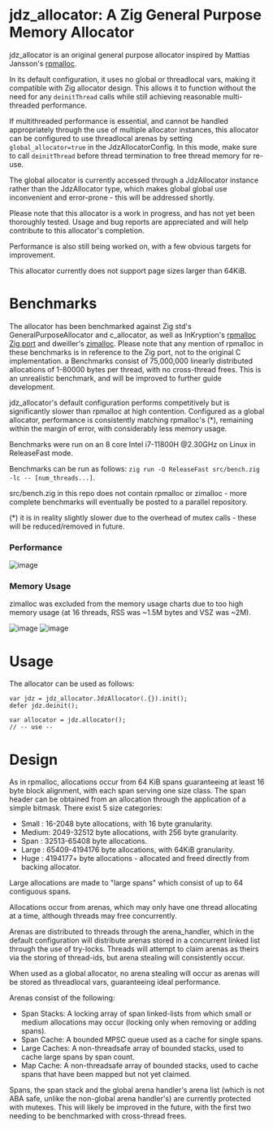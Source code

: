 # jdz_allocator: A Zig General Purpose Memory Allocator
jdz_allocator is an original general purpose allocator inspired by Mattias Jansson's [rpmalloc](https://github.com/mjansson/rpmalloc).

In its default configuration, it uses no global or threadlocal vars, making it compatible with Zig allocator design. This allows it to function without the need for any `deinitThread` calls while still achieving reasonable multi-threaded performance.

If multithreaded performance is essential, and cannot be handled appropriately through the use of multiple allocator instances, this allocator can be configured to use threadlocal arenas by setting `global_allocator=true` in the JdzAllocatorConfig. In this mode, make sure to call `deinitThread` before thread termination to free thread memory for re-use.

The global allocator is currently accessed through a JdzAllocator instance rather than the JdzAllocator type, which makes global global use inconvenient and error-prone - this will be addressed shortly.

Please note that this allocator is a work in progress, and has not yet been thoroughly tested. Usage and bug reports are appreciated and will help contribute to this allocator's completion.

Performance is also still being worked on, with a few obvious targets for improvement.

This allocator currently does not support page sizes larger than 64KiB.

# Benchmarks
The allocator has been benchmarked against Zig std's GeneralPurposeAllocator and c_allocator, as well as InKryption's [rpmalloc Zig port](https://github.com/InKryption/rpmalloc-zig-port) and dweiller's [zimalloc](https://github.com/dweiller/zimalloc). Please note that any mention of rpmalloc in these benchmarks is in reference to the Zig port, not to the original C implementation.
a
Benchmarks consist of 75,000,000 linearly distributed allocations of 1-80000 bytes per thread, with no cross-thread frees. This is an unrealistic benchmark, and will be improved to further guide development.

jdz_allocator's default configuration performs competitively but is significantly slower than rpmalloc at high contention. Configured as a global allocator, performance is consistently matching rpmalloc's (*), remaining within the margin of error, with considerably less memory usage.

Benchmarks were run on an 8 core Intel i7-11800H @2.30GHz on Linux in ReleaseFast mode.

Benchmarks can be run as follows: `zig run -O ReleaseFast src/bench.zig -lc -- [num_threads...]`.

src/bench.zig in this repo does not contain rpmalloc or zimalloc - more complete benchmarks will eventually be posted to a parallel repository.

(*) it is in reality slightly slower due to the overhead of mutex calls - these will be reduced/removed in future.

### Performance
![image](https://i.imgur.com/54mAujT.png)
### Memory Usage
zimalloc was excluded from the memory usage charts due to too high memory usage (at 16 threads, RSS was ~1.5M bytes and VSZ was ~2M).

![image](https://i.imgur.com/h0MpuMP.png)
![image](https://i.imgur.com/MINQn7b.png)

# Usage
The allocator can be used as follows:
```zig
var jdz = jdz_allocator.JdzAllocator(.{}).init();
defer jdz.deinit();

var allocator = jdz.allocator();
// -- use --
```

# Design
As in rpmalloc, allocations occur from 64 KiB spans guaranteeing at least 16 byte block alignment, with each span serving one size class. The span header can be obtained from an allocation through the application of a simple bitmask.
There exist 5 size categories:
<ul>
  <li>Small : 16-2048 byte allocations, with 16 byte granularity.</li>
  <li>Medium: 2049-32512 byte allocations, with 256 byte granularity.</li>
  <li>Span  : 32513-65408 byte allocations.</li>
  <li>Large : 65409-4194176 byte allocations, with 64KiB granularity.</li>
  <li>Huge  : 4194177+ byte allocations - allocated and freed directly from backing allocator.</li>
</ul>

Large allocations are made to "large spans" which consist of up to 64 contiguous spans.

Allocations occur from arenas, which may only have one thread allocating at a time, although threads may free concurrently.

Arenas are distributed to threads through the arena_handler, which in the default configuration will distribute arenas stored in a concurrent linked list through the use of try-locks. Threads will attempt to claim arenas as theirs via the storing of thread-ids, but arena stealing will consistently occur.

When used as a global allocator, no arena stealing will occur as arenas will be stored as threadlocal vars, guaranteeing ideal performance.

Arenas consist of the following:
<ul>
  <li>Span Stacks: A locking array of span linked-lists from which small or medium allocations may occur (locking only when removing or adding spans).</li>
  <li>Span Cache: A bounded MPSC queue used as a cache for single spans.</li>
  <li>Large Caches: A non-threadsafe array of bounded stacks, used to cache large spans by span count.</li>
  <li>Map Cache: A non-threadsafe array of bounded stacks, used to cache spans that have been mapped but not yet claimed.</li>
</ul>

Spans, the span stack and the global arena handler's arena list (which is not ABA safe, unlike the non-global arena handler's) are currently protected with mutexes. This will likely be improved in the future, with the first two needing to be benchmarked with cross-thread frees.
